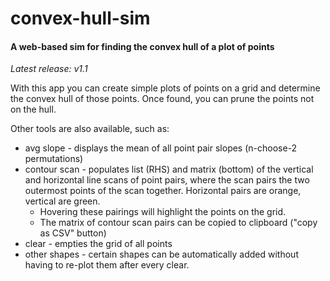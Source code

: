 # convex-hull-sim
#### A web-based sim for finding the convex hull of a plot of points
*Latest release: v1.1*

With this app you can create simple plots of points on a grid and determine the convex hull of those points. Once found, you can prune the points not on the hull.

Other tools are also available, such as:
* avg slope - displays the mean of all point pair slopes (n-choose-2 permutations)
* contour scan - populates list (RHS) and matrix (bottom) of the vertical and horizontal line scans of point pairs, where the scan pairs the two outermost points of the scan together. Horizontal pairs are orange, vertical are green. 
    * Hovering these pairings will highlight the points on the grid.
    * The matrix of contour scan pairs can be copied to clipboard ("copy as CSV" button)
* clear - empties the grid of all points
* other shapes - certain shapes can be automatically added without having to re-plot them after every clear.
